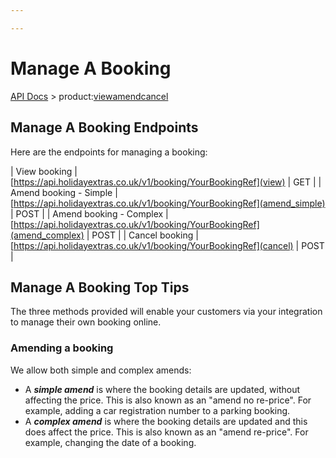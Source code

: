 ```yaml
---

---
```


# Manage A Booking

[API Docs](/hxapi/) > product:[viewamendcancel](index)

## Manage A Booking Endpoints

Here are the endpoints for managing a booking:

| View booking | [https://api.holidayextras.co.uk/v1/booking/YourBookingRef](view) | GET |
| Amend booking - Simple | [https://api.holidayextras.co.uk/v1/booking/YourBookingRef](amend_simple) | POST |
| Amend booking - Complex | [https://api.holidayextras.co.uk/v1/booking/YourBookingRef](amend_complex) | POST |
| Cancel booking | [https://api.holidayextras.co.uk/v1/booking/YourBookingRef](cancel) | POST |

## Manage A Booking Top Tips

The three methods provided will enable your customers via your integration to manage their own booking online.

### Amending a booking

We allow both simple and complex amends:

- A ***simple amend*** is where the booking details are updated, without affecting the price. This is also known as an "amend no re-price". For example, adding a car registration number to a parking booking.
- A ***complex amend*** is where the booking details are updated and this does affect the price. This is also known as an "amend re-price". For example, changing the date of a booking.
